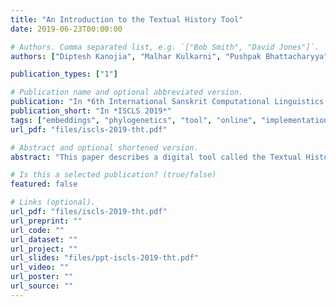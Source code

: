 ```yaml
---
title: "An Introduction to the Textual History Tool"
date: 2019-06-23T00:00:00

# Authors. Comma separated list, e.g. `["Bob Smith", "David Jones"]`.
authors: ["Diptesh Kanojia", "Malhar Kulkarni", "Pushpak Bhattacharyya", "Sayali Ghodekar", "Irawati Kulkarni", "Nilesh Joshi", "Eivind Kahrs" ]

publication_types: ["1"]

# Publication name and optional abbreviated version.
publication: "In *6th International Sanskrit Computational Linguistics Symposium (ISCLS 2019) *"
publication_short: "In *ISCLS 2019*"
tags: ["embeddings", "phylogenetics", "tool", "online", "implementation"]
url_pdf: "files/iscls-2019-tht.pdf"

# Abstract and optional shortened version.
abstract: "This paper describes a digital tool called the Textual History Tool in detail. This tool captures the historical evolution of a text through various temporal stages, and inter-related data culled from various types of related texts. This tool also provides a historical view of the transmission of a text through the manuscript tradition. This tool provides an online interface which allows philologists to enter manuscript data for a text. It also provides an online interface which helps philologists compare the variants in a separate mode. It allows the user to generate phylogenetic trees, for the text, based on distance methods using the data entered in the tool. It also contains the facility to generate critical edition using a semi-supervised approach. This tool also divides the text into meaningful functional units and helps achieve a better comparison among the manuscripts. The text of the KV and its textual history is mentioned as a specific example to demostrate the features of this tool."

# Is this a selected publication? (true/false)
featured: false

# Links (optional).
url_pdf: "files/iscls-2019-tht.pdf"
url_preprint: ""
url_code: ""
url_dataset: ""
url_project: ""
url_slides: "files/ppt-iscls-2019-tht.pdf"
url_video: ""
url_poster: ""
url_source: ""
---
```


